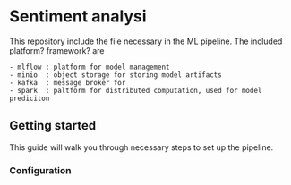 # Sentiment analysi
<p>This repository include the file necessary in the ML pipeline. The included platform? framework? are</p>

    - mlflow : platform for model management
    - minio  : object storage for storing model artifacts
    - kafka  : message broker for 
    - spark  : paltform for distributed computation, used for model prediciton

## Getting started
This guide will walk you through necessary steps to set up the pipeline.
### Configuration


## 